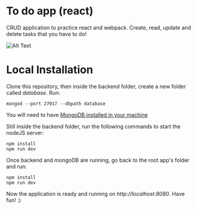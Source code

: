 # To do app (react)
CRUD application to practice react and webpack. Create, read, update and delete tasks that you have to do!

![Alt Text](https://media.giphy.com/media/1k2wp8GXEhXFrqpmQj/giphy.gif)

# Local Installation
Clone this repository, then inside the backend folder, create a new folder called *database*. Run:

```
mongod --port 27017 --dbpath database
```


You will need to have [MongoDB installed in your machine](https://docs.mongodb.com/manual/installation/)


Still inside the backend folder, run the following commands to start the nodeJS server:

```
npm install
npm run dev
```


Once backend and mongoDB are running, go back to the root app's folder and run:

```
npm install
npm run dev
```

Now the application is ready and running on *http://localhost:8080*. Have fun! :)
